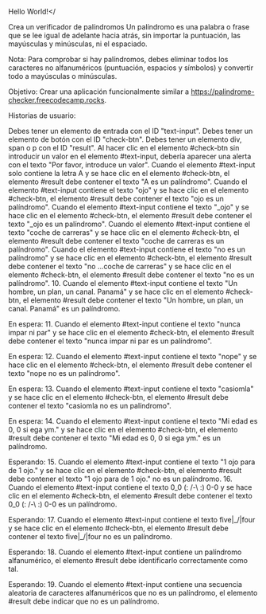 Hello World!</

Crea un verificador de palíndromos
Un palíndromo es una palabra o frase que se lee igual de adelante hacia atrás,
sin importar la puntuación, las mayúsculas y minúsculas, ni el espaciado.

Nota: Para comprobar si hay palíndromos, debes eliminar todos los caracteres
no alfanuméricos (puntuación, espacios y símbolos) y convertir todo a mayúsculas o minúsculas.

Objetivo: Crear una aplicación funcionalmente similar a 
https://palindrome-checker.freecodecamp.rocks.

Historias de usuario:

Debes tener un elemento de entrada con el ID "text-input".
Debes tener un elemento de botón con el ID "check-btn".
Debes tener un elemento div, span o p con el ID "result".
Al hacer clic en el elemento #check-btn sin introducir un valor en el
 elemento #text-input, debería aparecer una alerta con el texto
 "Por favor, introduce un valor". 
Cuando el elemento #text-input solo contiene la letra A y 
se hace clic en el elemento #check-btn, 
el elemento #result debe contener el texto "A es un palíndromo".
Cuando el elemento #text-input contiene el texto "ojo"
 y se hace clic en el elemento #check-btn, el elemento #result debe contener el texto "ojo es un palíndromo".
Cuando el elemento #text-input contiene el texto "_ojo" y 
se hace clic en el elemento #check-btn, el elemento
 #result debe contener el texto "_ojo es un palíndromo".
Cuando el elemento #text-input contiene el texto "coche de carreras" y 
se hace clic en el elemento #check-btn, el elemento #result 
debe contener el texto "coche de carreras es un palíndromo".
Cuando el elemento #text-input contiene el texto "no es un palíndromo" y
 se hace clic en el elemento #check-btn, el elemento #result 
debe contener el texto "no ...coche de carreras" y 
se hace clic en el elemento #check-btn, el elemento #result debe 
contener el texto "no es un palíndromo".
10. Cuando el elemento #text-input contiene el texto "Un hombre, un plan, un canal. Panamá" y se hace clic en el elemento #check-btn, el elemento #result debe contener el texto "Un hombre, un plan, un canal. Panamá" es un palíndromo.

En espera: 11. Cuando el elemento #text-input contiene el texto "nunca impar ni par" y 
se hace clic en el elemento #check-btn, el elemento #result debe contener el texto 
"nunca impar ni par es un palíndromo".

En espera: 12. Cuando el elemento #text-input contiene el texto "nope" y 
se hace clic en el elemento #check-btn, el elemento #result debe contener el texto 
"nope no es un palíndromo".

En espera: 13. Cuando el elemento #text-input contiene el texto "casiomla" y 
se hace clic en el elemento #check-btn, el elemento #result debe contener el texto 
"casiomla no es un palíndromo".

En espera: 14. Cuando el elemento #text-input contiene el texto "Mi edad es 0, 0 si ega ym." y
 se hace clic en el elemento #check-btn, el elemento #result debe contener el texto 
"Mi edad es 0, 0 si ega ym." es un palíndromo.

Esperando: 15. Cuando el elemento #text-input contiene el texto "1 ojo para de 1 ojo." y
 se hace clic en el elemento #check-btn, el elemento #result debe contener el texto 
"1 ojo para de 1 ojo." no es un palíndromo.
16. Cuando el elemento #text-input contiene el texto 0_0 (: /-\ :) 0-0 y se hace clic en el elemento #check-btn, el elemento #result debe contener el texto 0_0 (: /-\ :) 0-0 es un palíndromo.

Esperando: 17. Cuando el elemento #text-input contiene el texto five|\_/|four y
 se hace clic en el elemento #check-btn, el elemento #result debe contener
 el texto five|\_/|four no es un palíndromo.

Esperando: 18. Cuando el elemento #text-input contiene un palíndromo alfanumérico, 
el elemento #result debe identificarlo correctamente como tal.

Esperando: 19. Cuando el elemento #text-input contiene una secuencia aleatoria
 de caracteres alfanuméricos que no es un palíndromo, el elemento #result
 debe indicar que no es un palíndromo.